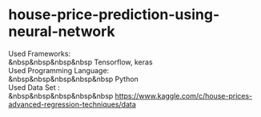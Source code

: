 # house-price-prediction-using-neural-network

Used Frameworks:<br>
  &nbsp&nbsp&nbsp&nbsp Tensorflow, keras<br>
Used Programming Language:<br>
  &nbsp&nbsp&nbsp&nbsp&nbsp Python<br>
Used Data Set :<br>
 &nbsp&nbsp&nbsp&nbsp&nbsp https://www.kaggle.com/c/house-prices-advanced-regression-techniques/data
 


